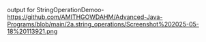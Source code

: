 output for StringOperationDemoo-https://github.com/AMITHGOWDAHM/Advanced-Java-Programs/blob/main/2a.string_operations/Screenshot%202025-05-18%20113921.png
